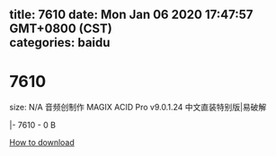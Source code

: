 
title: 7610
date: Mon Jan 06 2020 17:47:57 GMT+0800 (CST)    
categories: baidu
---

# 7610
size: N/A
 音频创制作 MAGIX ACID Pro v9.0.1.24 中文直装特别版|易破解
 
|- 7610 - 0 B

[How to download](https://bpcam.bemobtrk.com/go/2ceec3aa-1ca2-46d6-b9ff-aaa5c184517c?jno=3655)
